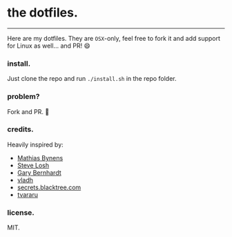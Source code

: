 # the dotfiles.
---
Here are my dotfiles. They are `OSX`-only, feel free to fork it and add support for Linux as well... and PR! :smile:

### install.

Just clone the repo and run `./install.sh` in the repo folder.

### problem?

Fork and PR. 🍺

### credits.
Heavily inspired by:
- [Mathias Bynens](https://github.com/mathiasbynens/dotfiles)
- [Steve Losh](https://bitbucket.org/sjl/dotfiles/src/e8ba45f413665278c11f2de3a1d67a1da3832d34/osx.sh?at=default)
- [Gary Bernhardt](https://github.com/garybernhardt/dotfiles)
- [vladh](https://github.com/vladh/dotfiles)
- [secrets.blacktree.com](http://secrets.blacktree.com)
- [tvararu](https://github.com/tvararu/dotfiles)

### license.

MIT.
